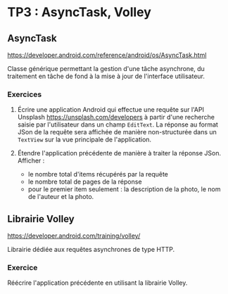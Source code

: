 # TP3 : AsyncTask, Volley

## AsyncTask

https://developer.android.com/reference/android/os/AsyncTask.html

Classe générique permettant la gestion d'une tâche asynchrone, du traitement en tâche de fond à la mise à jour de l'interface utilisateur.

### Exercices

1. Écrire une application Android qui effectue une requête sur l'API Unsplash https://unsplash.com/developers à partir d'une recherche saisie par l'utilisateur dans un champ `EditText`. La réponse au format JSon de la requête sera affichée de manière non-structurée dans un `TextView` sur la vue principale de l'application.

2. Étendre l'application précédente de manière à traiter la réponse JSon. Afficher :
	* le nombre total d'items récupérés par la requête
	* le nombre total de pages de la réponse
	* pour le premier item seulement : la description de la photo, le nom de l'auteur et la photo.

## Librairie Volley

https://developer.android.com/training/volley/

Librairie dédiée aux requêtes asynchrones de type HTTP.

### Exercice

Réécrire l'application précédente en utilisant la librairie Volley.
